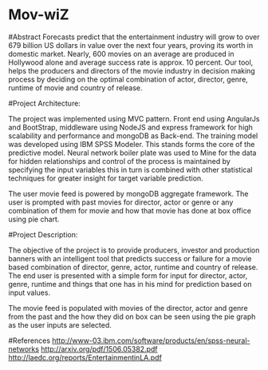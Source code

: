 # Mov-wiZ

#Abstract
Forecasts predict that the entertainment industry will grow to over 679 billion US dollars in value over the next four years, proving its worth in domestic market. Nearly, 600 movies on an average are produced in Hollywood alone and average success rate is approx. 10 percent. Our tool, helps the producers and directors of the movie industry in decision making process by deciding on the optimal combination of actor, director, genre, runtime of movie and country of release.

#Project Architecture:

 The project was implemented using MVC pattern. Front end using AngularJs and BootStrap, middleware using NodeJS and express framework for high scalability and performance and mongoDB as Back-end.
 The training model was developed using IBM SPSS Modeler. This stands forms the core of the predictive model. 
 Neural network boiler plate was used to Mine for the data for hidden relationships and control of the process is maintained by specifying the input variables this in turn is combined with other statistical techniques for greater insight for target variable prediction.  

 The user movie feed is powered by mongoDB aggregate framework. The user is prompted with past movies for director, actor or genre or any combination of them for movie and how that movie has done at box office using pie chart.

#Project Description:

 The objective of the project is to provide producers, investor and production banners with an intelligent tool that predicts success or failure for a movie based combination of director, genre, actor, runtime and country of release.
 The end user is presented with a simple form for input for director, actor, genre, runtime and things that one has in his mind for prediction based on input values.
	
 The movie feed is populated with movies of the director, actor and genre from the past and the how they did on box can be seen using the pie graph as the user inputs are selected.
 
#References
http://www-03.ibm.com/software/products/en/spss-neural-networks
http://arxiv.org/pdf/1506.05382.pdf
http://laedc.org/reports/EntertainmentinLA.pdf

